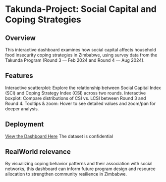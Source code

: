 # Takunda-Project: Social Capital and Coping Strategies
## Overview
This interactive dashboard examines how social capital affects household food insecurity coping strategies in Zimbabwe, using survey data from the Takunda Program (Round 3 — Feb 2024 and Round 4 — Aug 2024). 

## Features
Interactive scatterplot: Explore the relationship between Social Capital Index (SCI) and Coping Strategy Index (CSI) across two rounds.
Interactive boxplot: Compare distributions of CSI vs. LCSI between Round 3 and Round 4.
Tooltips & zoom: Hover to see detailed values and zoom/pan for deeper analysis.

## Deployment
[View the Dashboard Here](https://shangjunyao.github.io/Takunda-Project/)
The dataset is confidential

## RealWorld relevance
By visualizing coping behavior patterns and their association with social networks, this dashboard can inform future program design and resource allocation to strengthen community resilience in Zimbabwe.
